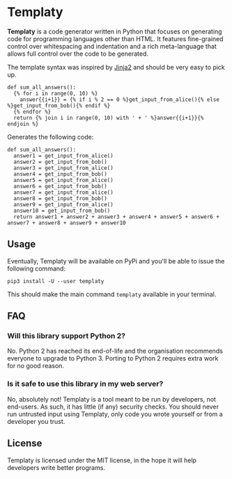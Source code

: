 Templaty
========

**Templaty** is a code generator written in Python that focuses on generating
code for programming languages other than HTML. It features fine-grained
control over whitespacing and indentation and a rich meta-language that allows 
full control over the code to be generated.

The template syntax was inspired by [Jinja2][1] and should be very easy to pick
up.

```
def sum_all_answers():
  {% for i in range(0, 10) %}
    answer{{i+1}} = {% if i % 2 == 0 %}get_input_from_alice(){% else %}get_input_from_bob(){% endif %}
  {% endfor %}
  return {% join i in range(0, 10) with ' + ' %}answer{{i+1}}{% endjoin %}
```

Generates the following code:

```
def sum_all_answers():
  answer1 = get_input_from_alice()
  answer2 = get_input_from_bob() 
  answer3 = get_input_from_alice() 
  answer4 = get_input_from_bob() 
  answer5 = get_input_from_alice() 
  answer6 = get_input_from_bob() 
  answer7 = get_input_from_alice() 
  answer8 = get_input_from_bob() 
  answer9 = get_input_from_alice() 
  answer10 = get_input_from_bob() 
  return answer1 + answer2 + answer3 + answer4 + answer5 + answer6 + answer7 + answer8 + answer9 + answer10
```

[1]: https://jinja.palletsprojects.com/

## Usage

Eventually, Templaty will be available on PyPi and you'll be able to issue the following command:

```
pip3 install -U --user templaty
```

This should make the main command `templaty` available in your terminal.

## FAQ

### Will this library support Python 2?

No. Python 2 has reached its end-of-life and the organisation recommends
everyone to upgrade to Python 3. Porting to Python 2 requires extra work
for no good reason.

### Is it safe to use this library in my web server?

No, absolutely not! Templaty is a tool meant to be run by developers, not
end-users. As such, it has little (if any) security checks. You should never
run untrusted input using Templaty, only code you wrote yourself or from a
developer you trust.

## License

Templaty is licensed under the MIT license, in the hope it will help developers
write better programs.

